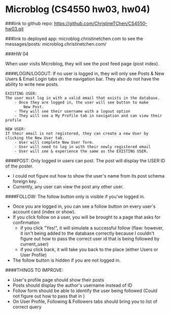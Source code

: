 # Microblog (CS4550 hw03, hw04)

###link to github repo: https://github.com/ChristineTChen/CS4550-hw03.git

###link to deployed app: microblog.christinetchen.com
	to see the messages/posts: microblog.christinetchen.com/

###HW 04

When user visits Microblog, they will see the post feed page (post index).

####LOGIN/LOGOUT: If no user is logged in, they will only see Posts & New Users 
& Email Login tabs on the navigation bar.
They also do not have the ability to write new posts.

	EXISTING USER:  
	The user must log in with a valid email that exists in the database.
		- Once they are logged in, the user will see button to make
			New Post.
		- They will see their username with a logout option
		- They will see a My Profile tab in navigation and can view their profile 
   
	NEW USER:
	If their email is not registered, they can create a new User by clicking the New User tab. 
		- User will complete New User form.
		- User will need to log in with their newly registered email
		- User will see & experience the same as the EXISTING USER.

####POST: Only logged in users can post. The post will display the USER ID of the poster.
- I could not figure out how to show the user's name from its post schema foreign key.
- Currently, any user can view the post any other user.

####FOLLOW: The follow button only is visible if you've logged in.
- Once you are logged in, you can see a follow button on every user's account card (index or show).
- If you click follow on a user, you will be brought to a page that asks for confirmation
	- if you click "Yes!", it will simulate a successful follow (flaw: however, it isn't being added to the database
	correctly because I couldn't figure out how to pass the correct user id that is being followed by current_user)
	- if you click back, it will take you back to the place (either Users or User Profile)
- The follow button is hidden if you are not logged in. 

####THINGS TO IMPROVE:
- User's profile page should show their posts
- Posts should display the author's username instead of ID
- Follow form should be able to identify the user being followed (Could not figure out how to pass that in )
- On User Profile, Following & Followers tabs should bring you to list of correct query
